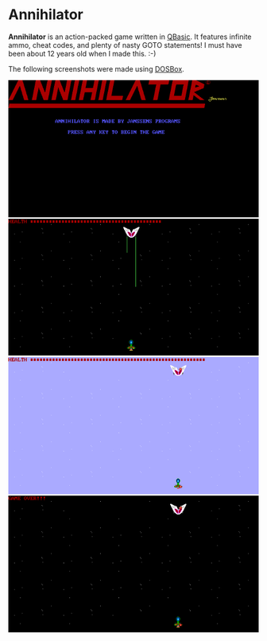 Annihilator
===========

**Annihilator** is an action-packed game written in [QBasic](http://en.wikipedia.org/wiki/QBasic). It features infinite ammo, cheat codes, and plenty of nasty GOTO statements! I must have been about 12 years old when I made this. :-)

The following screenshots were made using [DOSBox](http://www.dosbox.com/).

![Opening screen](screenshots/01.png)
![The enemy fires!](screenshots/02.png)
![We're both hit!](screenshots/03.png)
![GAME OVER!!!](screenshots/04.png)
